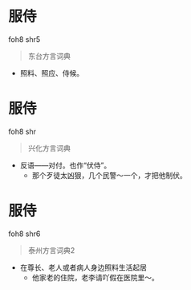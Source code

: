 # 服侍
foh8 shr5
> 东台方言词典
- 照料、照应、侍候。

# 服侍
foh8 shr
> 兴化方言词典
- 反语——对付。也作“伏侍”。
  - 那个歹徒太凶狠，几个民警～一个，才把他制伏。

# 服侍
foh8 shr6
> 泰州方言词典2
- 在尊长、老人或者病人身边照料生活起居
  - 他家老的住院，老李请吖假在医院里～。
